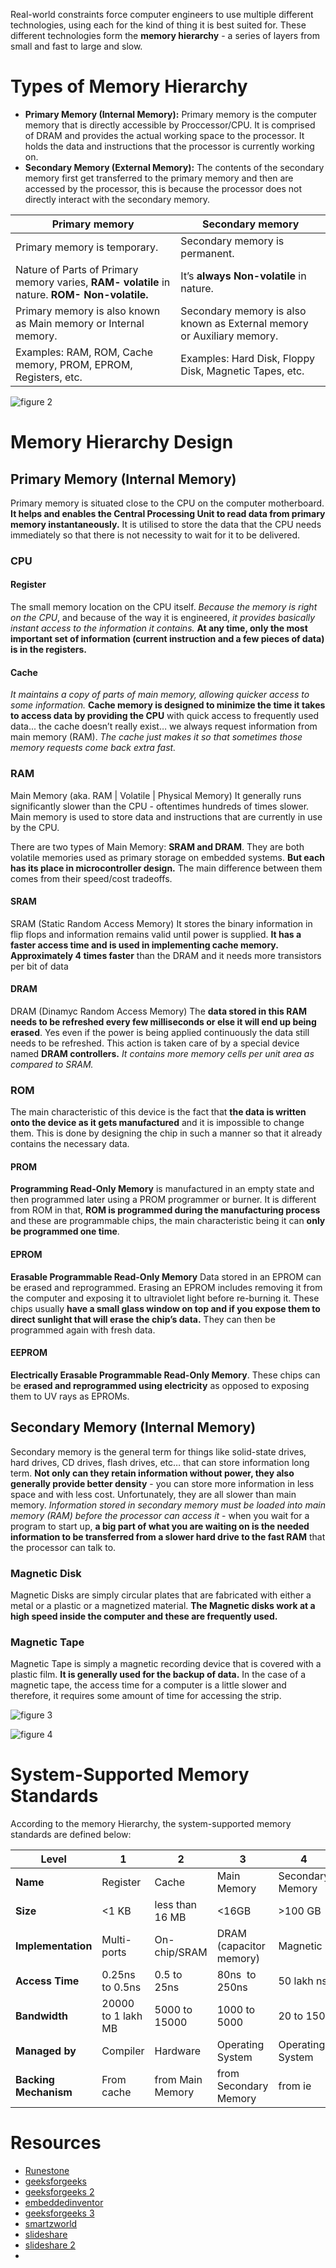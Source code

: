 Real-world constraints force computer engineers to use multiple different technologies, using each for the kind of thing it is best suited for. These different technologies form the **memory hierarchy** - a series of layers from small and fast to large and slow.

# Types of Memory Hierarchy

- **Primary Memory (Internal Memory):** Primary memory is the computer memory that is directly accessible by Proccessor/CPU. It is comprised of DRAM and provides the actual working space to the processor. It holds the data and instructions that the processor is currently working on.
- **Secondary Memory (External Memory):** The contents of the secondary memory first get transferred to the primary memory and then are accessed by the processor, this is because the processor does not directly interact with the secondary memory.

|Primary memory|Secondary memory|
|---|---|
|Primary memory is temporary.|Secondary memory is permanent.|
|Nature of Parts of Primary memory varies, **RAM- volatile** in nature. **ROM- Non-volatile.**|It’s **always Non-volatile** in nature.|
|Primary memory is also known as Main memory or Internal memory.|Secondary memory is also known as External memory or Auxiliary memory.|
|Examples: RAM, ROM, Cache memory, PROM, EPROM, Registers, etc.|Examples: Hard Disk, Floppy Disk, Magnetic Tapes, etc.|

![figure 2](https://runestone.academy/ns/books/published/welcomecs/_images/Memory-Hierarchy.jpg)

# Memory Hierarchy Design

## Primary Memory (Internal Memory)

Primary memory is situated close to the CPU on the computer motherboard. **It helps and enables the Central Processing Unit to read data from primary memory instantaneously.** It is utilised to store the data that the CPU needs immediately so that there is not necessity to wait for it to be delivered.

### CPU
#### Register
The small memory location on the CPU itself. *Because the memory is right on the CPU*, and because of the way it is engineered, *it provides basically instant access to the information it contains.* **At any time, only the most important set of information (current instruction and a few pieces of data) is in the registers.**

#### Cache
*It maintains a copy of parts of main memory, allowing quicker access to some information.* **Cache memory is designed to minimize the time it takes to access data by providing the CPU** with quick access to frequently used data... the cache doesn’t really exist… we always request information from main memory (RAM). *The cache just makes it so that sometimes those memory requests come back extra fast.*

### RAM
Main Memory (aka. RAM | Volatile | Physical Memory)
It generally runs significantly slower than the CPU - oftentimes hundreds of times slower.
Main memory is used to store data and instructions that are currently in use by the CPU.

There are two types of Main Memory: **SRAM and DRAM**. They are both volatile memories used as primary storage on embedded systems. **But each has its place in microcontroller design.** The main difference between them comes from their speed/cost tradeoffs.

#### SRAM
SRAM (Static Random Access Memory) It stores the binary information in flip flops and information remains valid until power is supplied. **It has a faster access time and is used in implementing cache memory.**
**Approximately 4 times faster** than the DRAM and it needs more transistors per bit of data

#### DRAM
DRAM (Dinamyc Random Access Memory) The **data stored in this RAM needs to be refreshed every few milliseconds or else it will end up being erased**. Yes even if the power is being applied continuously the data still needs to be refreshed. This action is taken care of by a special device named **DRAM controllers.** *It contains more memory cells per unit area as compared to SRAM.*

### ROM
The main characteristic of this device is the fact that **the data is written onto the device as it gets manufactured** and it is impossible to change them. This is done by designing the chip in such a manner so that it already contains the necessary data.

#### PROM
**Programming Read-Only Memory** is manufactured in an empty state and then programmed later using a PROM programmer or burner. It is different from ROM in that, **ROM is programmed during the manufacturing process** and these are programmable chips, the main characteristic being it can **only be programmed one time**.
 
#### EPROM
**Erasable Programmable Read-Only Memory** Data stored in an EPROM can be erased and reprogrammed. Erasing an EPROM includes removing it from the computer and exposing it to ultraviolet light before re-burning it. These chips usually **have a small glass window on top and if you expose them to direct sunlight that will erase the chip’s data.** They can then be programmed again with fresh data.

#### EEPROM
**Electrically Erasable Programmable Read-Only Memory**. These chips can be **erased and reprogrammed using electricity** as opposed to exposing them to UV rays as EPROMs.

## Secondary Memory (Internal Memory)

Secondary memory is the general term for things like solid-state drives, hard drives, CD drives, flash drives, etc… that can store information long term. **Not only can they retain information without power, they also generally provide better density** - you can store more information in less space and with less cost. Unfortunately, they are all slower than main memory. *Information stored in secondary memory must be loaded into main memory (RAM) before the processor can access it* - when you wait for a program to start up, **a big part of what you are waiting on is the needed information to be transferred from a slower hard drive to the fast RAM** that the processor can talk to.

### Magnetic Disk
Magnetic Disks are simply circular plates that are fabricated with either a metal or a plastic or a magnetized material. **The Magnetic disks work at a high speed inside the computer and these are frequently used.**

### Magnetic Tape
Magnetic Tape is simply a magnetic recording device that is covered with a plastic film. **It is generally used for the backup of data.** In the case of a magnetic tape, the access time for a computer is a little slower and therefore, it requires some amount of time for accessing the strip.

![figure 3](https://www.includehelp.com/operating-systems/images/memory.jpg)

![figure 4](https://image.slidesharecdn.com/functionofmemory-4to5-130326085843-phpapp02/75/function-of-memory4to5-9-2048.jpg?cb=1669149609)

# System-Supported Memory Standards   
According to the memory Hierarchy, the system-supported memory standards are defined below:

|Level|1|2|3|4|
|---|---|---|---|---|
|**Name**|Register|Cache|Main Memory|Secondary Memory|
|**Size**|<1 KB|less than 16 MB|<16GB|>100 GB|
|**Implementation**|Multi-ports|On-chip/SRAM|DRAM (capacitor memory)|Magnetic|
|**Access Time**|0.25ns to 0.5ns|0.5 to 25ns|80ns  to 250ns|50 lakh ns|
|**Bandwidth**|20000 to 1 lakh MB|5000 to 15000|1000 to 5000|20 to 150|
|**Managed by**|Compiler|Hardware|Operating System|Operating System|
|**Backing Mechanism**|From cache|from Main Memory|from Secondary Memory|from ie|

# Resources
- [Runestone](https://runestone.academy/ns/books/published/welcomecs/ComputerArchitecture/MemoryHeirarchy.html)
- [geeksforgeeks](https://www.geeksforgeeks.org/difference-between-primary-and-secondary-memory/)
- [geeksforgeeks 2](https://www.geeksforgeeks.org/memory-hierarchy-design-and-its-characteristics/)
- [embeddedinventor](https://embeddedinventor.com/8-types-of-memory-every-embedded-engineer-should-know-about/)
- [geeksforgeeks 3](https://www.geeksforgeeks.org/levels-of-memory-in-operating-system/)
- [smartzworld](https://www.smartzworld.com/notes/computer-architecture-and-organization-pdf-notes-cao-pdf/)
- [slideshare](https://www.slideshare.net/myrajendra/function-of-memory4to5)
- [slideshare 2](https://www.slideshare.net/krishnabharati940/krishna-44058149#)
- 